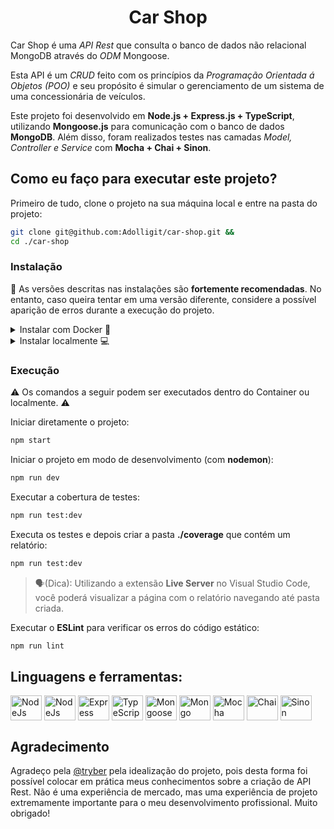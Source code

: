 <h1 align="center">Car Shop</h1>

Car Shop é uma *API Rest* que consulta o banco de dados não relacional MongoDB através do *ODM* Mongoose.

Esta API é um *CRUD* feito com os princípios da *Programação Orientada á Objetos (POO)* e seu propósito é simular o gerenciamento de um sistema de uma concessionária de veículos.

Este projeto foi desenvolvido em **Node.js + Express.js + TypeScript**, utilizando **Mongoose.js** para comunicação com o banco de dados **MongoDB**. Além disso, foram realizados testes nas camadas *Model, Controller e Service* com **Mocha + Chai + Sinon**.

## Como eu faço para executar este projeto?
Primeiro de tudo, clone o projeto na sua máquina local e entre na pasta do projeto:
```bash
git clone git@github.com:Adolligit/car-shop.git && 
cd ./car-shop
```
### Instalação
🚨 As versões descritas nas instalações são **fortemente recomendadas**. No entanto, caso queira tentar em uma versão diferente, considere a possível aparição de erros durante a execução do projeto.

<details>
  <summary>Instalar com Docker 🐳</summary><br>
<strong>Requisitos</strong>
</br>Você deve possuir as seguintes ferramentas:
<ul>
    <li>Docker: v24.0.2</li>
    <li>Docker Compose: v2.19.0</li>
</ul>

  ⚠️ Se você estiver usando **Linux**, desative o **MongoDB** localmente para evitar conflitos de porta:
  ```bash
  systemctl stop mongod
  ```

<hr>

  1. Crie e inicie os contêiners:
  ```bash
  docker-compose up -d
  ```
  2. Entre no contêiner da aplicação:
  ```bash
  docker exec -it car_shop bash
  ```
  ---
</details>

<details>
<summary>Instalar localmente 💻</summary>
<strong>Requisitos</strong>
</br>Você deve possuir as seguintes ferramentas:
<ul>
    <li>npm: v9.6.7</li>
    <li>Node: v20.3</li>
    <li>MongoDB: v6.0</li>
</ul>

⚠️ Se você usa **Linux**, verifique se o serviço do **MongoDB** esta ativo: 
```bash
systemctl status mongod
```
<hr>

1. Crie o arquivo <b>.env</b> na pasta raiz
```bash
touch .env
```

2. Copie e cole as informações a seguir:

```bash
# MongoDB
MDB_URI=
MDB_HOST=127.0.0.1
MDB_PORT=27017
MDB_NAME=CarShop

# API
API_PORT=3001
```
> 🗣️(Dica): Você pode conectar a aplicação com um banco remoto, adicionado a URI do banco em **MDB_URI**.

<hr>
</details>

### Execução
⚠️ Os comandos a seguir podem ser executados dentro do Container ou localmente. ⚠️


Iniciar diretamente o projeto:
```bash
npm start
```

Iniciar o projeto em modo de desenvolvimento (com **nodemon**):
```bash
npm run dev
```

Executar a cobertura de testes:
```bash
npm run test:dev
```

Executa os testes e depois criar a pasta **./coverage** que contém um relatório:
```bash
npm run test:dev
```
> 🗣️(Dica): Utilizando a extensão **Live Server** no Visual Studio Code, você poderá visualizar a página com o relatório navegando até pasta criada.

Executar o **ESLint** para verificar os erros do código estático:
```bash
npm run lint
```



##  Linguagens e ferramentas:
<div>
    <a href="https://swagger.io/tools/swagger-ui/"><img align="center" alt="NodeJs" height="40" width="50" src="https://camo.githubusercontent.com/96e43701d83561899724a89d71187445b7b8f4fe84518a3ea5bec8f85bd207bf/68747470733a2f2f63646e2e737667706f726e2e636f6d2f6c6f676f732f737761676765722e737667"></a>
    <a href="https://nodejs.org/en/"><img align="center" alt="NodeJs" height="40" width="50" src="https://cdn.jsdelivr.net/gh/devicons/devicon/icons/nodejs/nodejs-original.svg"></a>
    <a href="https://expressjs.com/pt-br/"><img align="center" alt="Express" height="40" width="50" src="https://cdn.jsdelivr.net/gh/devicons/devicon/icons/express/express-original.svg"></a>
    <a href="https://www.typescriptlang.org/"><img align="center" alt="TypeScript" height="40" width="50" src="https://cdn.jsdelivr.net/gh/devicons/devicon/icons/typescript/typescript-original.svg"></a>
    <a href="https://mongoosejs.com/"><img align="center" alt="Mongoose" height="40" width="50" src="https://avatars.githubusercontent.com/u/7552965?s=280&v=4"></a>
    <a href="https://www.mongodb.com/"><img align="center" alt="Mongo" height="40" width="50" src="https://cdn.jsdelivr.net/gh/devicons/devicon/icons/mongodb/mongodb-plain-wordmark.svg"></a>
    <a href="https://mochajs.org/"><img align="center" alt="Mocha" height="40" width="50" src="https://cdn.jsdelivr.net/gh/devicons/devicon/icons/mocha/mocha-plain.svg"></a>
    <a href="https://www.chaijs.com/"><img align="center" alt="Chai" height="40" width="50" src="https://cdn.icon-icons.com/icons2/2699/PNG/512/chaijs_logo_icon_168435.png"></a>
    <a href="https://sinonjs.org/"><img align="center" alt="Sinon" height="40" width="50" src="https://avatars.githubusercontent.com/u/6570253?s=280&v=4"></a>
</div>

## Agradecimento
Agradeço pela [@tryber](https://github.com/tryber) pela idealização do projeto, pois desta forma foi possível colocar em prática meus conhecimentos sobre a criação de API Rest. Não é uma experiência de mercado, mas uma experiência de projeto extremamente importante para o meu desenvolvimento profissional. Muito obrigado!


<!-- Ta faltando descrever a instalação do projeto com o Dockerfile / docker-compose.yml -->